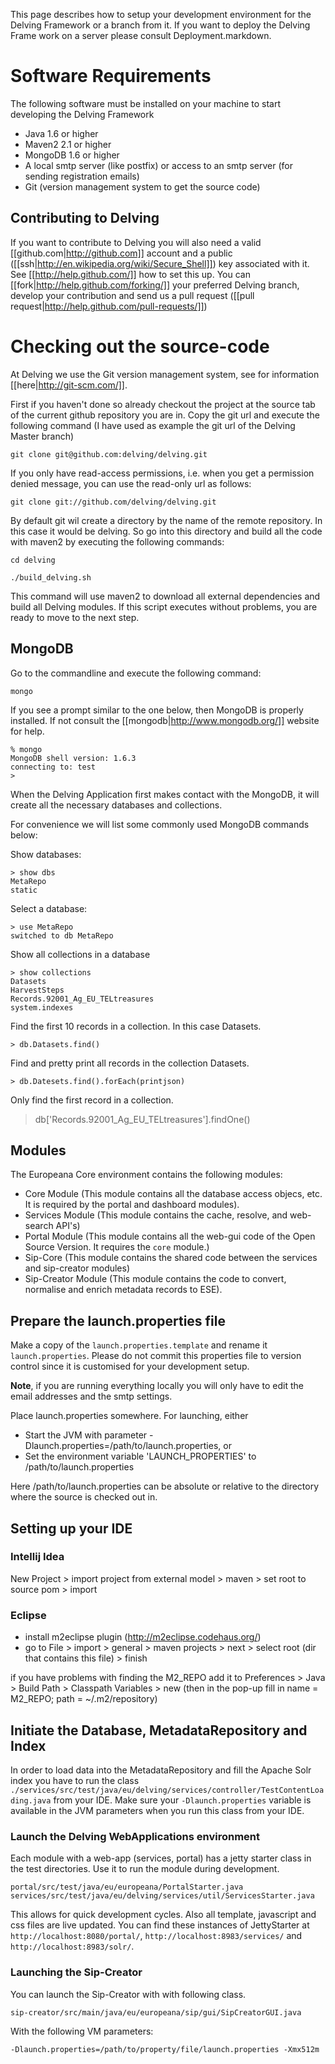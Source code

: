 This page describes how to setup your development environment for the Delving Framework or a branch from it.
If you want to deploy the Delving Frame work on a server please consult Deployment.markdown.

# Software Requirements #

The following software must be installed on your machine to start developing the Delving Framework

* Java 1.6 or higher
* Maven2 2.1 or higher
* MongoDB 1.6 or higher
* A local smtp server (like postfix) or access to an smtp server (for sending registration emails)
* Git (version management system to get the source code)

## Contributing to Delving ##

If you want to contribute to Delving you will also need a valid [[github.com|http://github.com]] account and a public ([[ssh|http://en.wikipedia.org/wiki/Secure_Shell]]) key associated with it. See [[http://help.github.com/]] how to set this up.  You can [[fork|http://help.github.com/forking/]] your preferred Delving branch, develop your contribution and send us a pull request ([[pull request|http://help.github.com/pull-requests/]])

# Checking out the source-code #

At Delving we use the Git version management system, see for information [[here|http://git-scm.com/]].

First if you haven't done so already checkout the project at the source tab of the current github repository you are in. Copy the git url and execute the following command (I have used as example the git url of the Delving Master branch)

`git clone git@github.com:delving/delving.git`

If you only have read-access permissions, i.e. when you get a permission denied message, you can use the read-only url as follows:

`git clone git://github.com/delving/delving.git`

By default git wil create a directory by the name of the remote repository. In this case it would be delving. So go into this directory and build all the code with maven2 by executing the following commands:

`cd delving`

`./build_delving.sh`

This command will use maven2 to download all external dependencies and build all Delving modules. If this script executes without problems, you are ready to move to the next step.


## MongoDB ##

Go to the commandline and execute the following command:

`mongo`

If you see a prompt similar to the one below, then MongoDB is properly installed. If not consult the [[mongodb|http://www.mongodb.org/]] website for help.

	% mongo
	MongoDB shell version: 1.6.3
	connecting to: test
	>

When the Delving Application first makes contact with the MongoDB, it will create all the necessary databases and collections.

For convenience we will list some commonly used MongoDB commands below:

Show databases:

	> show dbs
	MetaRepo
	static

Select a database:

	> use MetaRepo
	switched to db MetaRepo

Show all collections in a database

	> show collections
	Datasets
	HarvestSteps
	Records.92001_Ag_EU_TELtreasures
	system.indexes

Find the first 10 records in a collection. In this case Datasets.

	> db.Datasets.find()

Find and pretty print all records in the collection Datasets.

	> db.Datesets.find().forEach(printjson)

Only find the first record in a collection.

> db['Records.92001_Ag_EU_TELtreasures'].findOne()

## Modules ##

The Europeana Core environment contains the following modules:

- Core Module (This module contains all the database access objecs, etc. It is required by the portal and dashboard modules).
- Services Module (This module contains the cache, resolve, and web-search API's)
- Portal Module (This module contains all the web-gui code of the Open Source Version. It requires the `core` module.)
- Sip-Core (This module contains the shared code between the services and sip-creator modules)
- Sip-Creator Module (This module contains the code to convert, normalise and enrich metadata records to ESE).

## Prepare the launch.properties file

Make a copy of the `launch.properties.template` and rename it `launch.properties`. Please do not commit this properties file to version control since it is customised for your development setup.

**Note**, if you are running everything locally you will only have to edit the email addresses and the smtp settings.

Place launch.properties somewhere. For launching, either

- Start the JVM with parameter -Dlaunch.properties=/path/to/launch.properties, or
- Set the environment variable 'LAUNCH_PROPERTIES' to /path/to/launch.properties

Here /path/to/launch.properties can be absolute or relative to the directory where the source is checked out in.

## Setting up your IDE ##

### Intellij Idea ###

New Project > import project from external model > maven > set root to source pom > import

### Eclipse ###

- install m2eclipse plugin (http://m2eclipse.codehaus.org/)
- go to File > import > general > maven projects > next > select root (dir that contains this file) > finish

if you have problems with finding the M2_REPO add it to Preferences > Java > Build Path > Classpath Variables > new
(then in the pop-up fill in name = M2_REPO; path = ~/.m2/repository)


## Initiate the Database, MetadataRepository and Index ##


In order to load data into the MetadataRepository and fill the Apache Solr index you have to run the class `./services/src/test/java/eu/delving/services/controller/TestContentLoading.java` from your IDE. Make sure your `-Dlaunch.properties` variable is available in the JVM parameters when you run this class from your IDE.

### Launch the Delving WebApplications environment ###

Each module with a web-app (services, portal) has a jetty starter class in the test directories. Use it to run the module during development.

    portal/src/test/java/eu/europeana/PortalStarter.java
    services/src/test/java/eu/delving/services/util/ServicesStarter.java

This allows for quick development cycles. Also all template, javascript and css files are live updated. You can find these instances of JettyStarter at `http://localhost:8080/portal/`,
`http://localhost:8983/services/` and `http://localhost:8983/solr/`.

### Launching the Sip-Creator ###

You can launch the Sip-Creator with with following class.

    sip-creator/src/main/java/eu/europeana/sip/gui/SipCreatorGUI.java

With the following VM parameters:

    -Dlaunch.properties=/path/to/property/file/launch.properties -Xmx512m
